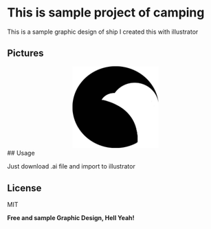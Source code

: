 # This is sample project of camping

This is a sample graphic design of ship I created this with illustrator


## Pictures

<div style="text-align: center">
 <img src="https://github.com/MarzieMemarian/Eagle-logo/blob/master/screenshot/Eagle%20logo.jpg?raw=true" width="200"/>

</div>
## Usage

Just download .ai file and import to illustrator

## License
MIT

**Free and sample Graphic Design, Hell Yeah!**

